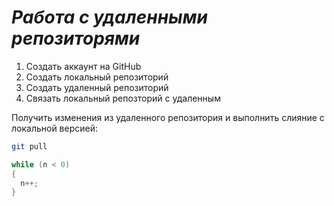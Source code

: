 # *Работа с удаленными репозиторями*

1. Создать аккаунт на GitHub
2. Создать локальный репозиторий
3. Создать удаленный репозиторий
4. Связать локальный репозторий с удаленным


Получить изменения из удаленного репозитория и выполнить  слияние с локальной версией:
```bash
git pull
```
```C#
while (n < 0)
{
  n++;
}
```
